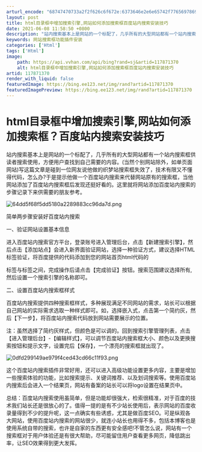```yaml
---
arturl_encode: "68747470733a2f2f626c6f672e:6373646e2e6e65742f77656978696e5f33323633353530312f:61727469636c652f64657461696c732f313137383731333730"
layout: post
title: html目录框中增加搜索引擎,网站如何添加搜索框百度站内搜索安装技巧
date: 2021-06-08 11:58:50 +0800
description: "站内搜索基本上是网站的一个标配了，几乎所有的大型网站都有一个站内搜索框供读者"
keywords: 网站搜索框功能插件安装
categories: ['Html']
tags: ['Html']
image:
    path: https://api.vvhan.com/api/bing?rand=sj&artid=117871370
    alt: html目录框中增加搜索引擎,网站如何添加搜索框百度站内搜索安装技巧
artid: 117871370
render_with_liquid: false
featuredImage: https://bing.ee123.net/img/rand?artid=117871370
featuredImagePreview: https://bing.ee123.net/img/rand?artid=117871370
---
```


# html目录框中增加搜索引擎,网站如何添加搜索框？百度站内搜索安装技巧

站内搜索基本上是网站的一个标配了，几乎所有的大型网站都有一个站内搜索框供读者搜索使用，方便用户查找到自己需要的内容。(当然个别网站除外，如单页面网站)写这篇文章是碰到一位网友说他做的织梦站搜索框失效了，技术有限又不懂得代码，怎么办?于是提示他做一个百度站内搜索来代替网站原有的搜索框，当他网站添加了百度站内搜索框后发现还挺好看的。这里就将网站添加百度站内搜索的步骤记录下来供需要的朋友参考。

![64dd5f68f5dd5180a2289883cc96da7d.png](https://i-blog.csdnimg.cn/blog_migrate/76db7f338d32175c4b484419e42d64eb.png)

简单两步骤安装好百度站内搜索

一、验证网站设置基本信息

进入百度站内搜索官方平台，登录账号进入管理后台，点击【新建搜索引擎】，然后点击【添加站点】会进入新界面验证网站，选择一种验证方式，建议选择HTML标签验证，将百度提供的代码添加到您的网站首页html代码的

标签与标签之间，完成操作后请点击【完成验证】按钮。搜索范围建议选择所有,然后设置一个搜索引擎的名称即可。

二、设置百度站内搜索框样式

百度站内搜索提供四种搜索框样式，多种展现满足不同网站的需求，站长可以根据自己网站的实际需求选取一种样式即可。如，选择嵌入式，点击第一个简约灰，然后【下一步】，将百度站内搜索代码放到网站需要展示的位置。

注：虽然选择了简约灰样式，但颜色是可以调的。回到搜索引擎管理列表，点击【进入管理后台】-【编辑样式】，可以调节百度站内搜索框大小、颜色以及更换搜索按钮和提示文字，设置完后【保存】，一个漂亮的搜索框就出现了。

![0dfd299149ae979f4ced43cd66c11f93.png](https://i-blog.csdnimg.cn/blog_migrate/802a65c32795a47214c646aa37166e6a.png)

这个百度站内搜索插件非常好用，还可以进入高级功能设置更多内容，主要是增加一些搜索体验的功能，比如搜索提示、关键词推荐、以及划词搜索等。使用百度站内搜索后会进入一个结果页，网站有备案的站长可以将logo设置在结果页中。

总结：百度站内搜索使用虽简单，但是功能却很强大，检索很精准，对于百度的技术我们站长还是很放心的了。值得一提的是有不少站长使用后，表示网站的百度收录量得到不少的提升呢，这一点确实有些诱惑，尤其是做百度SEO。可是纵观各大网站，使用百度站内搜索的网站很少，就连小站长也用得不多，包括本博客也是使用系统自带的搜索，也许是自家的东西更有安全感吧!不管怎么说，网站有一个搜索框对于用户体验还是有很大帮助，尽可能留住用户查看更多网页，降低跳出率，让SEO效果得到更大发挥。